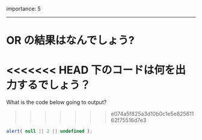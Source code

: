 importance: 5

---

# OR の結果はなんでしょう?

<<<<<<< HEAD
下のコードは何を出力するでしょう？
=======
What is the code below going to output?
>>>>>>> e074a5f825a3d10b0c1e5e82561162f75516d7e3

```js
alert( null || 2 || undefined );
```
